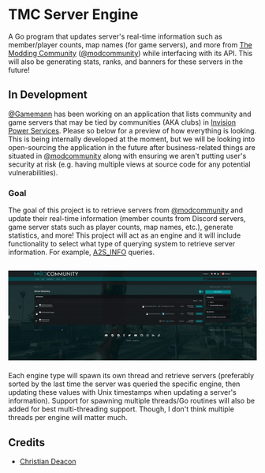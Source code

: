 # TMC Server Engine
A Go program that updates server's real-time information such as member/player counts, map names (for game servers), and more from [The Modding Community](https://moddingcommunity.com/) ([@modcommunity](https://github.com/modcommunity)) while interfacing with its API. This will also be generating stats, ranks, and banners for these servers in the future!

## In Development
[@Gamemann](https://github.com/gamemann) has been working on an application that lists community and game servers that may be tied by communities (AKA clubs) in [Invision Power Services](https://invisioncommunity.com/). Please so below for a preview of how everything is looking. This is being internally developed at the moment, but we will be looking into open-sourcing the application in the future after business-related things are situated in [@modcommunity](https://github.com/modcommunity) along with ensuring we aren't putting user's security at risk (e.g. having multiple views at source code for any potential vulnerabilities).

### Goal
The goal of this project is to retrieve servers from [@modcommunity](https://github.com/modcommunity) and update their real-time information (member counts from Discord servers, game server stats such as player counts, map names, etc.), generate statistics, and more! This project will act as an engine and it will include functionality to select what type of querying system to retrieve server information. For example, [A2S_INFO](https://developer.valvesoftware.com/wiki/Server_queries) queries.

## <a href="https://moddingcommunity.com/" target="_blank"><img src="misc/goal.gif" data-canonical-src="https://github.com/gamemann/tmc-servers-engine/misc/goal.gif" /></a>

Each engine type will spawn its own thread and retrieve servers (preferably sorted by the last time the server was queried the specific engine, then updating these values with Unix timestamps when updating a server's information). Support for spawning multiple threads/Go routines will also be added for best multi-threading support. Though, I don't think multiple threads per engine will matter much.

## Credits
* [Christian Deacon](https://github.com/gamemann)